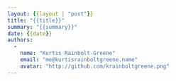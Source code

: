 ```yaml
---
layout: {{layout | "post"}}
title: "{{title}}"
summary: "{{summary}}"
date: {{date}}
authors:
  -
    name: "Kurtis Rainbolt-Greene"
    email: "me@kurtisrainboltgreene.name"
    avatar: "http://github.com/krainboltgreene.png"
---
```

